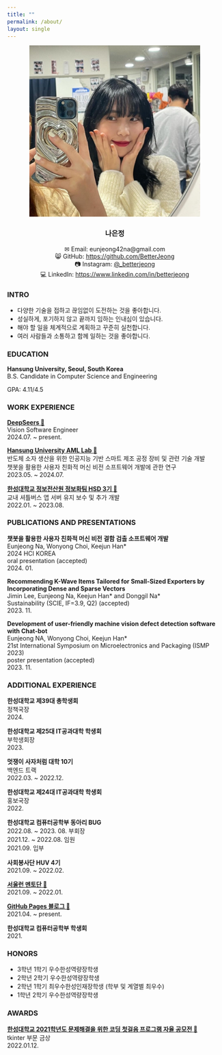 ```yaml
---
title: ""
permalink: /about/
layout: single
---
```

<center><img src="/assets/images/about/about_img.jpg" width="400" margin="2px"></center>  

### <center>나은정</center>  

<center>✉ Email: eunjeong42na@gmail.com</center>  
<center>😸 GitHub: <a href="https://github.com/BetterJeong">https://github.com/BetterJeong</a></center>  
<center>📷 Instagram: <a href="https://instagram.com/_betterjeong">@_betterjeong</a></center>  
<center>💻 LinkedIn: <a href="https://www.linkedin.com/in/betterjeong">https://www.linkedin.com/in/betterjeong</a> </center>  

### INTRO  
+ 다양한 기술을 접하고 끊임없이 도전하는 것을 좋아합니다.  
+ 성실하게, 포기하지 않고 끝까지 임하는 인내심이 있습니다.  
+ 해야 할 일을 체계적으로 계획하고 꾸준히 실천합니다.  
+ 여러 사람들과 소통하고 함께 일하는 것을 좋아합니다.  

### EDUCATION
**Hansung University, Seoul, South Korea**  
B.S. Candidate in Computer Science and Engineering  

GPA: 4.11/4.5  

### WORK EXPERIENCE

**[DeepSeers 🔗](https://deepseers.com/)**  
Vision Software Engineer  
2024.07. ~ present.  

**[Hansung University AML Lab 🔗](https://sites.google.com/hansung.ac.kr/aml/%ED%99%88)**  
반도체 소자 생산을 위한 인공지능 기반 스마트 제조 공정 장비 및 관련 기술 개발  
챗봇을 활용한 사용자 친화적 머신 비전 소프트웨어 개발에 관한 연구  
2023.05. ~ 2024.07.  

**[한성대학교 정보전산원 정보화팀 HSD 3기 🔗](https://hansung.ac.kr/info/8632/subview.do)**  
교내 셔틀버스 앱 서버 유지 보수 및 추가 개발  
2022.01. ~ 2023.08.  

### PUBLICATIONS AND PRESENTATIONS

**챗봇을 활용한 사용자 친화적 머신 비전 결함 검출 소프트웨어 개발**  
Eunjeong Na, Wonyong Choi, Keejun Han*  
2024 HCI KOREA  
oral presentation (accepted)  
2024\. 01\.  

**Recommending K-Wave Items Tailored for Small-Sized Exporters by Incorporating Dense and Sparse Vectors**  
Jimin Lee, Eunjeong Na, Keejun Han* and Donggil Na*  
Sustainability (SCIE, IF=3.9, Q2) 
(accepted)  
2023\. 11\.  

**Development of user-friendly machine vision defect detection software with Chat-bot**  
Eunjeong NA, Wonyong Choi, Keejun Han*  
21st International Symposium on Microelectronics and Packaging (ISMP 2023)  
poster presentation (accepted)  
2023\. 11\.  

### ADDITIONAL EXPERIENCE  

**한성대학교 제39대 총학생회**  
정책국장  
2024\.  

**한성대학교 제25대 IT공과대학 학생회**  
부학생회장  
2023\.  

**멋쟁이 사자처럼 대학 10기**  
백엔드 트랙  
2022.03. ~ 2022.12.  

**한성대학교 제24대 IT공과대학 학생회**  
홍보국장  
2022\. 

**한성대학교 컴퓨터공학부 동아리 BUG**  
2022.08. ~ 2023. 08. 부회장  
2021.12. ~ 2022.08. 임원  
2021.09. 입부  

**사회봉사단 HUV 4기**  
2021.09. ~ 2022.02.  

**[서울런 멘토단 🔗](https://betterjeong.github.io/diary/22031601/)**  
2021.09. ~ 2022.01.  

**[GitHub Pages 블로그 🔗](https://betterjeong.github.io/blog/21042401/)**  
2021.04. ~ present.  

**한성대학교 컴퓨터공학부 학생회**  
2021\.  

### HONORS

- 3학년 1학기 우수한성역량장학생
- 2학년 2학기 우수한성역량장학생
- 2학년 1학기 최우수한성인재장학생 (학부 및 계열별 최우수)
- 1학년 2학기 우수한성역량장학생

### AWARDS  

**[한성대학교 2021학년도 문제해결을 위한 코딩 첫걸음 프로그램 자율 공모전 🔗](https://betterjeong.github.io/python/21123101/)**  
tkinter 부문 금상  
2022.01.12.  

